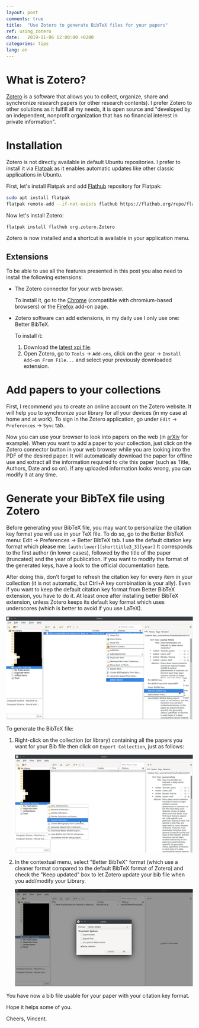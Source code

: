 ```yaml
---
layout: post
comments: true
title:  "Use Zotero to generate BibTeX files for your papers"
ref: using_zotero
date:   2019-11-06 12:00:00 +0200
categories: tips
lang: en
---
```


# What is Zotero?

[Zotero](https://www.zotero.org/) is a software that allows you to collect, organize, share and synchronize research papers (or other research contents).
I prefer Zotero to other solutions as it fulfill all my needs, it is open source and "developed by an independent, nonprofit organization that has no financial interest in private information".

# Installation

Zotero is not directly available in default Ubuntu repositories.
I prefer to install it via [Flatpak](https://www.flatpak.org/) as it enables automatic updates like other classic applications in Ubuntu.

First, let's install Flatpak and add [Flathub](https://flathub.org/) repository for Flatpak:

```bash
sudo apt install flatpak
flatpak remote-add --if-not-exists flathub https://flathub.org/repo/flathub.flatpakrepo
```

Now let's install Zotero:
```bash
flatpak install flathub org.zotero.Zotero
```

Zotero is now installed and a shortcut is available in your application menu.

## Extensions

To be able to use all the features presented in this post you also need to install the following extensions:

* The Zotero connector for your web browser.

  To install it, go to the [Chrome](https://chrome.google.com/webstore/detail/ekhagklcjbdpajgpjgmbionohlpdbjgc) (compatible with chromium-based browsers) or the [Firefox](https://www.zotero.org/download/connectors) add-on page.

* Zotero software can add extensions, in my daily use I only use one: Better BibTeX.

  To install it:
  1. Download the [latest xpi file](https://github.com/retorquere/zotero-better-bibtex/releases/latest).
  2. Open Zotero, go to `Tools` -> `Add-ons`, click on the gear -> `Install Add-on From File...` and select your previously downloaded extension.

# Add papers to your collections 

First, I recommend you to create an online account on the Zotero website.
It will help you to synchronize your library for all your devices (in my case at home and at work).
To sign in the Zotero application, go under `Edit` -> `Preferences` -> `Sync` tab.

Now you can use your browser to look into papers on the web (in [arXiv](https://arxiv.org/) for example).
When you want to add a paper to your collection, just click on the Zotero connector button in your web browser while you are looking into the PDF of the desired paper.
It will automatically download the paper for offline use and extract all the information required to cite this paper (such as Title, Authors, Date and so on).
If any uploaded information looks wrong, you can modify it at any time.

# Generate your BibTeX file using Zotero

Before generating your BibTeX file, you may want to personalize the citation key format you will use in your TeX file.
To do so, go to the Better BibTeX menu: Edit -> Preferences -> Better BibTeX tab.
I use the default citation key format which please me: `[auth:lower][shorttitle3_3][year]`
It corresponds to the first author (in lower cases), followed by the title of the paper (truncated) and the year of publication. 
If you want to modify the format of the generated keys, have a look to the official documentation [here](https://retorque.re/zotero-better-bibtex/citing/).

After doing this, don't forget to refresh the citation key for every item in your collection (it is not automatic, but Ctrl+A key combination is your ally). Even if you want to keep the default citation key format from Better BibTeX extension, you have to do it. At least once after installing better BibTeX extension, unless Zotero keeps its default key format which uses underscores (which is better to avoid if you use LaTeX).

![alt text](/assets/images/zotero/refresh_key.png)

To generate the BibTeX file:

1. Right-click on the collection (or library) containing all the papers you want for your Bib file then click on `Export Collection`, just as follows:

   ![alt text](/assets/images/zotero/export_bibtex_1.png)

2. In the contextual menu, select "Better BibTeX" format (which use a cleaner format compared to the default BibTeX format of Zotero) and check the "Keep updated" box to let Zotero update your bib file when you add/modify your Library. 

   ![alt text](/assets/images/zotero/export_bibtex_2.png)

You have now a bib file usable for your paper with your citation key format.

Hope it helps some of you.

Cheers, Vincent.

